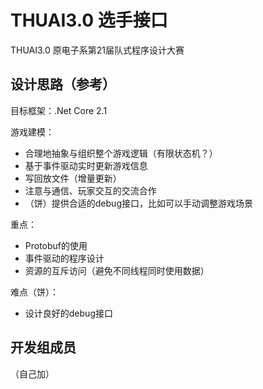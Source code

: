 # THUAI3.0 选手接口
THUAI3.0 原电子系第21届队式程序设计大赛

## 设计思路（参考）
目标框架：.Net Core 2.1

游戏建模：
- 合理地抽象与组织整个游戏逻辑（有限状态机？）
- 基于事件驱动实时更新游戏信息
- 写回放文件（增量更新）
- 注意与通信、玩家交互的交流合作
- （饼）提供合适的debug接口，比如可以手动调整游戏场景

重点：
- Protobuf的使用
- 事件驱动的程序设计
- 资源的互斥访问（避免不同线程同时使用数据）

难点（饼）：
- 设计良好的debug接口

## 开发组成员
（自己加）